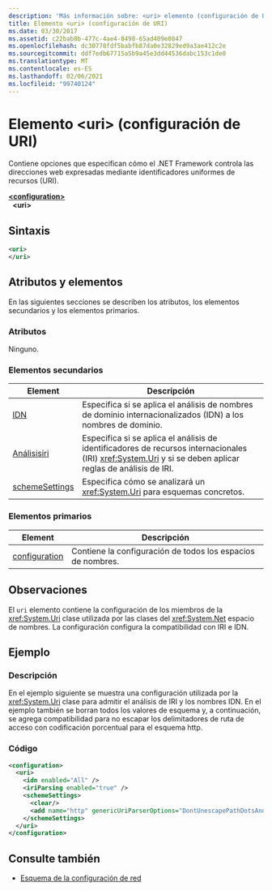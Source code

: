 ```yaml
---
description: 'Más información sobre: <uri> elemento (configuración de URI)'
title: Elemento <uri> (configuración de URI)
ms.date: 03/30/2017
ms.assetid: c22bab8b-477c-4ae4-8498-65ad409e0847
ms.openlocfilehash: dc30778fdf5babfb87da0e32829ed9a3ae412c2e
ms.sourcegitcommit: ddf7edb67715a5b9a45e3dd44536dabc153c1de0
ms.translationtype: MT
ms.contentlocale: es-ES
ms.lasthandoff: 02/06/2021
ms.locfileid: "99740124"
---
```

# <a name="uri-element-uri-settings"></a>Elemento \<uri> (configuración de URI)

Contiene opciones que especifican cómo el .NET Framework controla las direcciones web expresadas mediante identificadores uniformes de recursos (URI).  
  
[**\<configuration>**](../configuration-element.md)  
&nbsp;&nbsp;**\<uri>**  
  
## <a name="syntax"></a>Sintaxis  
  
```xml  
<uri>  
</uri>  
```  
  
## <a name="attributes-and-elements"></a>Atributos y elementos  

 En las siguientes secciones se describen los atributos, los elementos secundarios y los elementos primarios.  
  
### <a name="attributes"></a>Atributos  

 Ninguno.  
  
### <a name="child-elements"></a>Elementos secundarios  
  
|**Element**|**Descripción**|  
|-----------------|---------------------|  
|[IDN](idn-element-uri-settings.md)|Especifica si se aplica el análisis de nombres de dominio internacionalizados (IDN) a los nombres de dominio.|  
|[Análisisiri](iriparsing-element-uri-settings.md)|Especifica si se aplica el análisis de identificadores de recursos internacionales (IRI) <xref:System.Uri> y si se deben aplicar reglas de análisis de IRI.|  
|[schemeSettings](schemesettings-element-uri-settings.md)|Especifica cómo se analizará un <xref:System.Uri> para esquemas concretos.|  
  
### <a name="parent-elements"></a>Elementos primarios  
  
|**Element**|**Descripción**|  
|-----------------|---------------------|  
|[configuration](../configuration-element.md)|Contiene la configuración de todos los espacios de nombres.|  
  
## <a name="remarks"></a>Observaciones  

 El `uri` elemento contiene la configuración de los miembros de la <xref:System.Uri> clase utilizada por las clases del <xref:System.Net> espacio de nombres. La configuración configura la compatibilidad con IRI e IDN.  
  
## <a name="example"></a>Ejemplo  
  
### <a name="description"></a>Descripción  

 En el ejemplo siguiente se muestra una configuración utilizada por la <xref:System.Uri> clase para admitir el análisis de IRI y los nombres IDN. En el ejemplo también se borran todos los valores de esquema y, a continuación, se agrega compatibilidad para no escapar los delimitadores de ruta de acceso con codificación porcentual para el esquema http.  
  
### <a name="code"></a>Código  
  
```xml  
<configuration>  
  <uri>  
    <idn enabled="All" />  
    <iriParsing enabled="true" />  
    <schemeSettings>  
      <clear/>  
      <add name="http" genericUriParserOptions="DontUnescapePathDotsAndSlashes"/>  
    </schemeSettings>  
  </uri>  
</configuration>  
```  
  
## <a name="see-also"></a>Consulte también

- [Esquema de la configuración de red](index.md)
